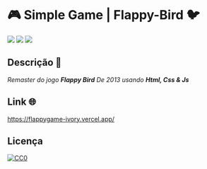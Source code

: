 # 🎮  Simple Game | Flappy-Bird 🐦
![](https://img.shields.io/badge/plataforma-Web-blue?style=flat&logo=appveyor)
![](https://img.shields.io/badge/Flappy_Bird-yellow?style=flat)
![](https://img.shields.io/badge/Simple_Game-blue)

## Descrição 📖
_Remaster do jogo <b>Flappy Bird</b> De 2013 usando <b>Html, Css & Js</b>_

## Link 🌐
https://flappygame-ivory.vercel.app/

## Licença
[![CC0](http://i.creativecommons.org/p/zero/1.0/88x31.png)](http://creativecommons.org/publicdomain/zero/1.0/)
